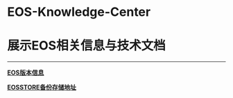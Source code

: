 # EOS-Knowledge-Center
# 展示EOS相关信息与技术文档

----------

[**EOS版本信息**](https://github.com/syavingc/EOS-Knowledge-Center/blob/master/eos-version.md/)


[**EOSSTORE备份存储地址**](https://s3-ap-northeast-1.amazonaws.com/eosstorebp/index.html)